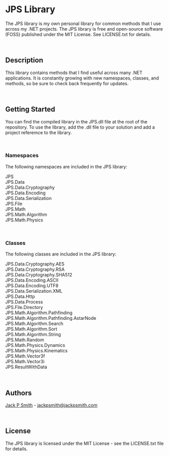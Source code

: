﻿# JPS Library
The JPS library is my own personal library for common methods that I use across my .NET projects. The JPS library is free and open-source software (FOSS) published under the MIT License. See LICENSE.txt for details. 
<p>&nbsp</p>

## Description
This library contains methods that I find useful across many .NET applications. It is constantly growing with new namespaces, classes, and methods, so be sure to check back frequently for updates. 
<p>&nbsp</p>

## Getting Started
You can find the compiled library in the JPS.dll file at the root of the repository. To use the library, add the .dll file to your solution and add a project referemce to the library.
<p>&nbsp</p>

### Namespaces

The following namespaces are included in the JPS library:

JPS\
JPS.Data\
JPS.Data.Cryptography\
JPS.Data.Encoding\
JPS.Data.Serialization\
JPS.File\
JPS.Math\
JPS.Math.Algorithm\
JPS.Math.Physics
<p>&nbsp</p>

### Classes

The following classes are included in the JPS library:

JPS.Data.Cryptography.AES\
JPS.Data.Cryptography.RSA\
JPS.Data.Cryptography.SHA512\
JPS.Data.Encoding.ASCII\
JPS.Data.Encoding.UTF8\
JPS.Data.Serialization.XML\
JPS.Data.Http\
JPS.Data.Process\
JPS.File.Directory\
JPS.Math.Algorithm.Pathfinding\
JPS.Math.Algorithm.Pathfinding.AstarNode\
JPS.Math.Algorithm.Search\
JPS.Math.Algorithm.Sort\
JPS.Math.Algorithm.String\
JPS.Math.Random\
JPS.Math.Physics.Dynamics\
JPS.Math.Physics.Kinematics\
JPS.Math.Vector3f\
JPS.Math.Vector3i\
JPS.ResultWithData
<p>&nbsp</p>

## Authors
[Jack P Smith](https://www.jackpsmith.com) - jackpsmith@jackpsmith.com
<p>&nbsp;</p>

## License
The JPS library is licensed under the MIT License - see the LICENSE.txt file for details.